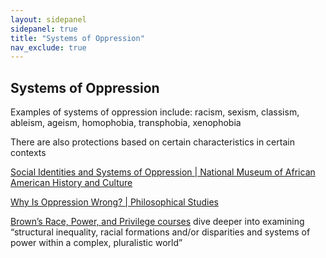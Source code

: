 ```yaml
---
layout: sidepanel
sidepanel: true
title: "Systems of Oppression"
nav_exclude: true
---
```


## Systems of Oppression
Examples of systems of oppression include: racism, sexism, classism, ableism, ageism, homophobia, transphobia, xenophobia

There are also protections based on certain characteristics in certain contexts

[Social Identities and Systems of Oppression | National Museum of African American History and Culture](https://nmaahc.si.edu/learn/talking-about-race/topics/social-identities-and-systems-oppression)

[Why Is Oppression Wrong? | Philosophical Studies](https://link.springer.com/article/10.1007/s11098-023-02084-5#Sec2)

[Brown’s Race, Power, and Privilege courses](https://college.brown.edu/design-your-education/explore-open-curriculum/course-selection/curricular-programs/examining-race) dive deeper into examining “structural inequality, racial formations and/or disparities and systems of power within a complex, pluralistic world”


